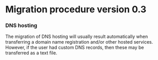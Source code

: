 # Migration procedure version 0.3

### DNS hosting

The migration of DNS hosting will usually result automatically when transferring a domain name registration and/or other hosted
services. However, if the user had custom DNS records, then these may be transferred as a text file.
